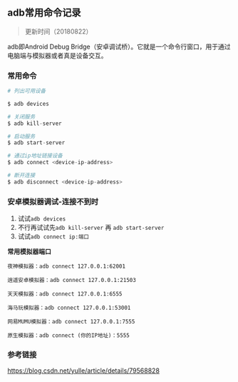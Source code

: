## adb常用命令记录
>更新时间（20180822）

adb即Android Debug Bridge（安卓调试桥）。它就是一个命令行窗口，用于通过电脑端与模拟器或者真是设备交互。

### 常用命令
```py
# 列出可用设备

$ adb devices

# 关闭服务
$ adb kill-server  

# 启动服务
$ adb start-server  

# 通过ip地址链接设备
$ adb connect <device-ip-address>

# 断开连接
$ adb disconnect <device-ip-address>
```

### 安卓模拟器调试-连接不到时
1. 试试`adb devices`
2. 不行再试试先`adb kill-server` 再 `adb start-server`
3. 试试`adb connect ip:端口`

**常用模拟器端口**

    夜神模拟器：adb connect 127.0.0.1:62001

    逍遥安卓模拟器：adb connect 127.0.0.1:21503

    天天模拟器：adb connect 127.0.0.1:6555

    海马玩模拟器：adb connect 127.0.0.1:53001

    网易MUMU模拟器：adb connect 127.0.0.1:7555

    原生模拟器：adb connect (你的IP地址)：5555


### 参考链接
https://blog.csdn.net/yulle/article/details/79568828
